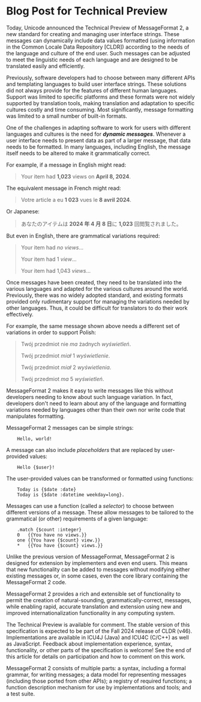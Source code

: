 # Blog Post for Technical Preview

Today, Unicode announced the Technical Preview of MessageFormat 2,
a new standard for creating and managing user interface strings.
These messages can dynamically include data values formatted
(using information in the Common Locale Data Repository [CLDR])
according to the needs of the language and culture of the end user.
Such messages can be adjusted to meet the linguistic needs of each
language and are designed to be translated easily and efficiently.

Previously, software developers had to choose between many different
APIs and templating languages to build user interface strings.
These solutions did not always provide for the features of different
human languages. Support was limited to specific platforms
and these formats were not widely supported by translation tools,
making translation and adaptation to specific cultures costly
and time consuming.
Most significantly, message formatting was limited to a small
number of built-in formats.

One of the challenges in adapting software to work for
users with different languages and cultures is the need for **_dynamic messages_**.
Whenever a user interface needs to present data as part of a larger message,
that data needs to be formatted. 
In many languages, including English, the message itself needs to be altered
to make it grammatically correct.

For example, if a message in English might read:

> Your item had **1,023** views on **April 8, 2024**.

The equivalent message in French might read:

> Votre article a eu **1 023** vues le **8 avril 2024**.

Or Japanese:

> あなたのアイテムは **2024 年 4 月 8 日**に **1,023** 回閲覧されました。

But even in English, there are grammatical variations required:

> Your item had _no views_...
> 
> Your item had 1 _view_...
> 
> Your item had 1,043 _views_...

Once messages have been created, they need to be translated into the various
languages and adapted for the various cultures around the world.
Previously, there was no widely adopted standard,
and existing formats provided only rudimentary support for managing
the variations needed by other languages.
Thus, it could be difficult for translators to do their work effectively.

For example, the same message shown above needs a different set of variations
in order to support Polish:

> Twój przedmiot nie _ma_ żadnych _wyświetleń_.
> 
> Twój przedmiot _miał_ 1 _wyświetlenie_.
> 
> Twój przedmiot _miał_ 2 _wyświetlenia_.
> 
> Twój przedmiot _ma_ 5 _wyświetleń_.


MessageFormat 2 makes it easy to write messages like this
without developers needing to know about such language variation.
In fact, developers don't need to learn about any of the language
and formatting variations needed by languages other than their own
nor write code that manipulates formatting.

MessageFormat 2 messages can be simple strings:
```
    Hello, world!
```

A message can also include _placeholders_ that are replaced by user-provided values:
```
    Hello {$user}!
```

The user-provided values can be transformed or formatted using functions:
```
    Today is {$date :date}
    Today is {$date :datetime weekday=long}.
```

Messages can use a function (called a _selector_) to choose between
different versions of a message.
These allow messages to be tailored to the grammatical (or other) requirements of 
a given language:
```
    .match {$count :integer}
    0   {{You have no views.}}
    one {{You have {$count} view.}}
    *   {{You have {$count} views.}}
```

Unlike the previous version of MessageFormat, MessageFormat 2 is designed for
extension by implementers and even end users.
This means that new functionality can be added to messages without modifying
either existing messages or, in some cases, even the core library containing the 
MessageFormat 2 code.

MessageFormat 2 provides a rich and extensible set of functionality
to permit the creation of natural-sounding, grammatically-correct, 
messages, while enabling rapid, accurate translation
and extension using new and improved internationalization functionality
in any computing system.

The Technical Preview is available for comment.
The stable version of this specification is expected to be part of the 
Fall 2024 release of CLDR (v46).
Implementations are available in ICU4J (Java) and ICU4C (C/C++)
as well as JavaScript.
Feedback about implementation experience,
syntax,
functionality,
or other parts of the specification is welcome!
See the end of this article for details on participation and how to comment on this work.

MessageFormat 2 consists of multiple parts: 
a syntax, including a formal grammar, for writing messages;
a data model for representing messages (including those ported from other APIs);
a registry of required functions;
a function description mechanism for use by implementations and tools;
and a test suite.
